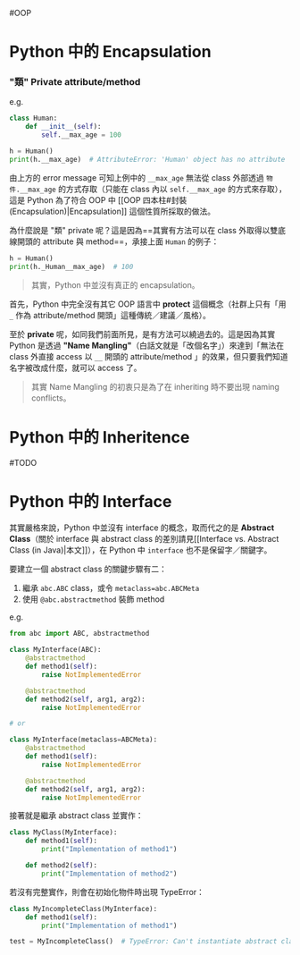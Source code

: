 #OOP

# Python 中的 Encapsulation

### "類" Private attribute/method

e.g.

```Python
class Human:
    def __init__(self):
        self.__max_age = 100

h = Human()
print(h.__max_age)  # AttributeError: 'Human' object has no attribute '__max_age'
```

由上方的 error message 可知上例中的 `__max_age` 無法從 class 外部透過 `物件.__max_age` 的方式存取（只能在 class 內以 `self.__max_age` 的方式來存取），這是 Python 為了符合 OOP 中 [[OOP 四本柱#封裝 (Encapsulation)|Encapsulation]] 這個性質所採取的做法。

為什麼說是 "類" private 呢？這是因為==其實有方法可以在 class 外取得以雙底線開頭的 attribute 與 method==，承接上面 `Human` 的例子：

```Python
h = Human()
print(h._Human__max_age)  # 100
```

>其實，Python 中並沒有真正的 encapsulation。

首先，Python 中完全沒有其它 OOP 語言中 **protect** 這個概念（社群上只有「用 `_` 作為 attribute/method 開頭」這種傳統／建議／風格）。

至於 **private** 呢，如同我們前面所見，是有方法可以繞過去的。這是因為其實 Python 是透過 **"Name Mangling"**（白話文就是「改個名字」）來達到「無法在 class 外直接 access 以 `__` 開頭的 attribute/method 」的效果，但只要我們知道名字被改成什麼，就可以 access 了。

>其實 Name Mangling 的初衷只是為了在 inheriting 時不要出現 naming conflicts。

# Python 中的 Inheritence

#TODO 

# Python 中的 Interface

其實嚴格來說，Python 中並沒有 interface 的概念，取而代之的是 **Abstract Class**（關於 interface 與 abstract class 的差別請見[[Interface vs. Abstract Class (in Java)|本文]]），在 Python 中 `interface` 也不是保留字／關鍵字。

要建立一個 abstract class 的關鍵步驟有二：

1. 繼承 `abc.ABC` class，或令 `metaclass=abc.ABCMeta`
2. 使用 `@abc.abstractmethod` 裝飾 method

e.g.

```Python
from abc import ABC, abstractmethod

class MyInterface(ABC):
    @abstractmethod
    def method1(self):
        raise NotImplementedError

    @abstractmethod
    def method2(self, arg1, arg2):
        raise NotImplementedError

# or

class MyInterface(metaclass=ABCMeta):
    @abstractmethod
    def method1(self):
        raise NotImplementedError

    @abstractmethod
    def method2(self, arg1, arg2):
        raise NotImplementedError
```

接著就是繼承 abstract class 並實作：

```Python
class MyClass(MyInterface):
    def method1(self):
        print("Implementation of method1")

    def method2(self):
        print("Implementation of method2")
```

若沒有完整實作，則會在初始化物件時出現 TypeError：

```Python
class MyIncompleteClass(MyInterface):
    def method1(self):
        print("Implementation of method1")

test = MyIncompleteClass()  # TypeError: Can't instantiate abstract class MyIncompleteClass with abstract method method2
```
